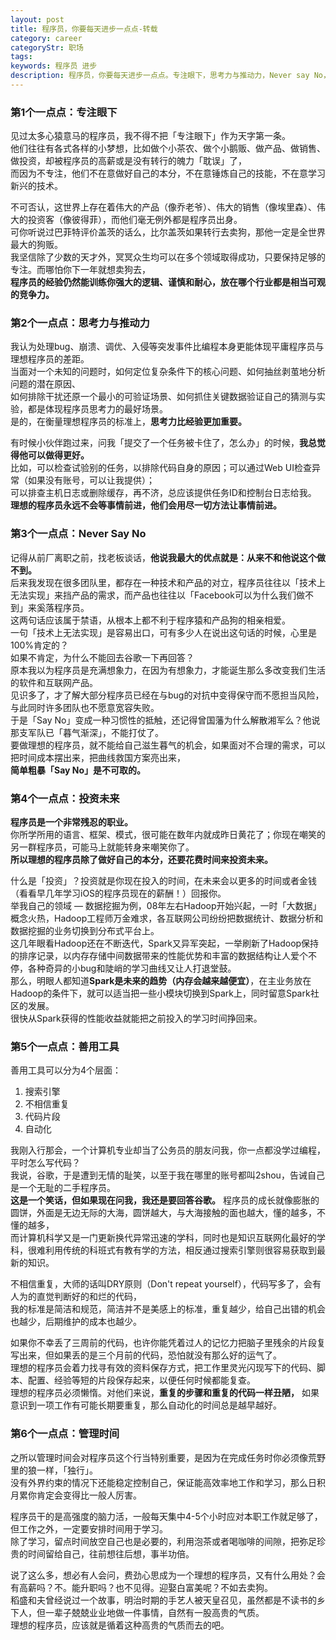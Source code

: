 ```yaml
---
layout: post
title: 程序员，你要每天进步一点点-转载
category: career
categoryStr: 职场 
tags: 
keywords: 程序员 进步
description: 程序员，你要每天进步一点点。专注眼下，思考力与推动力，Never say No，投资未来，善用工具，管理时间。
---
```


### 第1个一点点：专注眼下

见过太多心猿意马的程序员，我不得不把「专注眼下」作为天字第一条。  
他们往往有各式各样的小梦想，比如做个小茶农、做个小鹅贩、做产品、做销售、做投资，却被程序员的高薪或是没有转行的魄力「耽误」了，   
而因为不专注，他们不在意做好自己的本分，不在意锤炼自己的技能，不在意学习新兴的技术。  

不可否认，这世界上存在着伟大的产品（像乔老爷）、伟大的销售（像埃里森）、伟大的投资客（像彼得菲），而他们毫无例外都是程序员出身。  
可你听说过巴菲特评价盖茨的话么，比尔盖茨如果转行去卖狗，那他一定是全世界最大的狗贩。  
我坚信除了少数的天才外，冥冥众生均可以在多个领域取得成功，只要保持足够的专注。而哪怕你下一年就想卖狗去，  
**程序员的经验仍然能训练你强大的逻辑、谨慎和耐心，放在哪个行业都是相当可观的竞争力。**    

### 第2个一点点：思考力与推动力

我认为处理bug、崩溃、调优、入侵等突发事件比编程本身更能体现平庸程序员与理想程序员的差距。  
当面对一个未知的问题时，如何定位复杂条件下的核心问题、如何抽丝剥茧地分析问题的潜在原因、  
如何排除干扰还原一个最小的可验证场景、如何抓住关键数据验证自己的猜测与实验，都是体现程序员思考力的最好场景。    
是的，在衡量理想程序员的标准上，**思考力比经验更加重要。**    

有时候小伙伴跑过来，问我「提交了一个任务被卡住了，怎么办」的时候，**我总觉得他可以做得更好。**    
比如，可以检查试验别的任务，以排除代码自身的原因；可以通过Web UI检查异常（如果没有账号，可以让我提供）；  
可以排查主机日志或删除缓存，再不济，总应该提供任务ID和控制台日志给我。  
**理想的程序员永远不会等事情前进，他们会用尽一切方法让事情前进。**  

### 第3个一点点：Never Say No

记得从前厂离职之前，找老板谈话，**他说我最大的优点就是：从来不和他说这个做不到。**   
后来我发现在很多团队里，都存在一种技术和产品的对立，程序员往往以「技术上无法实现」来挡产品的需求，而产品也往往以「Facebook可以为什么我们做不到」来奚落程序员。  
这两句话应该属于禁语，从根本上都不利于程序猿和产品狗的相亲相爱。  
一句「技术上无法实现」是容易出口，可有多少人在说出这句话的时候，心里是100%肯定的？  
如果不肯定，为什么不能回去谷歌一下再回答？  
原本我以为程序员是充满想象力，在因为有想象力，才能诞生那么多改变我们生活的软件和互联网产品。  
见识多了，才了解大部分程序员已经在与bug的对抗中变得保守而不愿担当风险，与此同时许多团队也不愿意宽容失败。  
于是「Say No」变成一种习惯性的抵触，还记得曾国藩为什么解散湘军么？他说那支军队已「暮气渐深」，不能打仗了。  
要做理想的程序员，就不能给自己滋生暮气的机会，如果面对不合理的需求，可以把时间成本摆出来，把曲线救国方案亮出来，  
**简单粗暴「Say No」是不可取的。**  

### 第4个一点点：投资未来

**程序员是一个非常残忍的职业。**  
你所学所用的语言、框架、模式，很可能在数年内就成昨日黄花了；你现在嘲笑的另一群程序员，可能马上就能转身来嘲笑你了。  
**所以理想的程序员除了做好自己的本分，还要花费时间来投资未来。**   

什么是「投资」？投资就是你现在投入的时间，在未来会以更多的时间或者金钱（看看早几年学习iOS的程序员现在的薪酬！）回报你。  
举我自己的领域 — 数据挖掘为例，08年左右Hadoop开始兴起，一时「大数据」概念火热，Hadoop工程师万金难求，各互联网公司纷纷把数据统计、数据分析和数据挖掘的业务切换到分布式平台上。  
这几年眼看Hadoop还在不断迭代，Spark又异军突起，一举刷新了Hadoop保持的排序记录，以内存存储中间数据带来的性能优势和丰富的数据结构让人爱个不停，各种奇异的小bug和陡峭的学习曲线又让人打退堂鼓。  
那么，明眼人都知道**Spark是未来的趋势（内存会越来越便宜）**，在主业务放在Hadoop的条件下，就可以适当把一些小模块切换到Spark上，同时留意Spark社区的发展。  
很快从Spark获得的性能收益就能把之前投入的学习时间挣回来。  

### 第5个一点点：善用工具

善用工具可以分为4个层面：  
1. 搜索引擎
2. 不相信重复
3. 代码片段
4. 自动化

我刚入行那会，一个计算机专业却当了公务员的朋友问我，你一点都没学过编程，平时怎么写代码？  
我说，谷歌，于是遭到无情的耻笑，以至于我在哪里的账号都叫2shou，告诫自己是一个无耻的二手程序员。  
**这是一个笑话，但如果现在问我，我还是要回答谷歌。** 程序员的成长就像膨胀的圆饼，外面是无边无际的大海，圆饼越大，与大海接触的面也越大，懂的越多，不懂的越多，  
而计算机科学又是一门更新换代异常迅速的学科，同时也是知识互联网化最好的学科，很难利用传统的科班式有教有学的方法，相反通过搜索引擎则很容易获取到最新的知识。    

不相信重复，大师的话叫DRY原则（Don't repeat yourself），代码写多了，会有人为的直觉判断好的和烂的代码，  
我的标准是简洁和规范，简洁并不是美感上的标准，重复越少，给自己出错的机会也越少，后期维护的成本也越少。  

如果你不幸丢了三周前的代码，也许你能凭着过人的记忆力把脑子里残余的片段复写出来，但如果丢的是三个月前的代码，恐怕就没有那么好的运气了。  
理想的程序员会着力找寻有效的资料保存方式，把工作里灵光闪现写下的代码、脚本、配置、经验等短的片段保存起来，以便任何时候都能复查。  
理想的程序员必须懒惰。对他们来说，**重复的步骤和重复的代码一样丑陋，** 如果意识到一项工作有可能长期要重复，那么自动化的时间总是越早越好。  

### 第6个一点点：管理时间

之所以管理时间会对程序员这个行当特别重要，是因为在完成任务时你必须像荒野里的狼一样，「独行」。    
没有外界约束的情况下还能稳定控制自己，保证能高效率地工作和学习，那么日积月累你肯定会变得比一般人厉害。  

程序员干的是高强度的脑力活，一般每天集中4-5个小时应对本职工作就足够了，但工作之外，一定要安排时间用于学习。  
除了学习，留点时间放空自己也是必要的，利用泡茶或者喝咖啡的间隙，把弥足珍贵的时间留给自己，往前想往后想，事半功倍。    

说了这么多，想必有人会问，费劲心思成为一个理想的程序员，又有什么用处？会有高薪吗？不。能升职吗？也不见得。迎娶白富美呢？不如去卖狗。  
稻盛和夫曾经说过一个故事，明治时期的手艺人被天皇召见，虽然都是不读书的乡下人，但一辈子兢兢业业地做一件事情，自然有一股高贵的气质。    
理想的程序员，应该就是循着这种高贵的气质而去的吧。  
